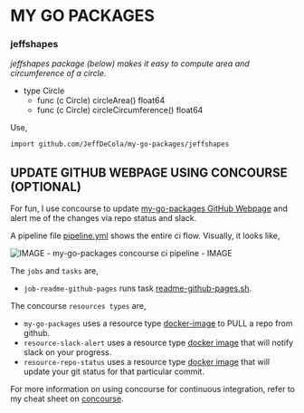 
# MY GO PACKAGES

### jeffshapes

_jeffshapes package (below) makes it easy to compute area and circumference
of a circle._

* type Circle
  * func (c Circle) circleArea() float64
  * func (c Circle) circleCircumference() float64

Use,

```bash
import github.com/JeffDeCola/my-go-packages/jeffshapes
```

## UPDATE GITHUB WEBPAGE USING CONCOURSE (OPTIONAL)

For fun, I use concourse to update
[my-go-packages GitHub Webpage](https://jeffdecola.github.io/my-go-packages/)
and alert me of the changes via repo status and slack.

A pipeline file [pipeline.yml](https://github.com/JeffDeCola/my-go-packages/tree/master/ci/pipeline.yml)
shows the entire ci flow. Visually, it looks like,

![IMAGE - my-go-packages concourse ci pipeline - IMAGE](pics/my-go-packages-pipeline.jpg)

The `jobs` and `tasks` are,

* `job-readme-github-pages` runs task
  [readme-github-pages.sh](https://github.com/JeffDeCola/my-go-packages/tree/master/ci/scripts/readme-github-pages.sh).

The concourse `resources types` are,

* `my-go-packages` uses a resource type
  [docker-image](https://hub.docker.com/r/concourse/git-resource/)
  to PULL a repo from github.
* `resource-slack-alert` uses a resource type
  [docker image](https://hub.docker.com/r/cfcommunity/slack-notification-resource)
  that will notify slack on your progress.
* `resource-repo-status` uses a resource type
  [docker image](https://hub.docker.com/r/dpb587/github-status-resource)
  that will update your git status for that particular commit.

For more information on using concourse for continuous integration,
refer to my cheat sheet on [concourse](https://github.com/JeffDeCola/my-cheat-sheets/tree/master/software/operations-tools/continuous-integration-continuous-deployment/concourse-cheat-sheet).

